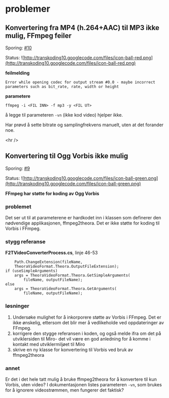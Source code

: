 # problemer #


## Konvertering fra MP4 (h.264+AAC) til MP3 ikke mulig, FFmpeg feiler ##

Sporing: [#10](http://code.google.com/p/transkoding10/issues/detail?id=10)

Status: ![http://transkoding10.googlecode.com/files/icon-ball-red.png](http://transkoding10.googlecode.com/files/icon-ball-red.png)

**feilmelding**
```
Error while opening codec for output stream #0.0 - maybe incorrect parameters such as bit_rate, rate, width or height
```

**parametere**
```
ffmpeg -i <FIL INN> -f mp3 -y <FIL UT>
```
å legge til parameteren `-vn` (ikke kod video) hjelper ikke.

Har prøvd å sette bitrate og samplingfrekvens manuelt, uten at det forander noe.



&lt;hr /&gt;



## Konvertering til Ogg Vorbis ikke mulig ##

Sporing: [#9](http://code.google.com/p/transkoding10/issues/detail?id=9)

Status: ![http://transkoding10.googlecode.com/files/icon-ball-green.png](http://transkoding10.googlecode.com/files/icon-ball-green.png)

**FFmpeg har støtte for koding av Ogg Vorbis**

### problemet ###

Det ser ut til at parameterene er hardkodet inn i klassen som definerer den nødvendige applikasjonen, ffmpeg2theora. Det er ikke støtte for koding til Vorbis i FFmpeg.

### stygg referanse ###

**F2TVideoConverterProcess.cs**, linje 46-53

```
    Path.ChangeExtension(fileName, 
    TheoraVideoFormat.Theora.OutputFileExtension);
if (useSimpleArguments)
    args = TheoraVideoFormat.Theora.GetSimpleArguments(
        fileName, outputFileName);
else
    args = TheoraVideoFormat.Theora.GetArguments(
        fileName, outputFileName);
```

### løsninger ###

  1. Undersøke mulighet for å inkorporere støtte av Vorbis i FFmpeg. Det er ikke ønskelig, ettersom det blir mer å vedlikeholde ved oppdateringer av FFmpeg.
  1. korrigere den stygge referansen i koden, og også melde ifra om det på utviklersiden til Miro- det vil være en god anledning for å komme i kontakt med utviklermiljøet til Miro
  1. skrive en ny klasse for konvertering til Vorbis ved bruk av ffmpeg2theora

### annet ###

Er det i det hele tatt mulig å bruke ffmpeg2theora for å konvertere til kun Vorbis, uten video? I dokumentasjonen listes parameteren `-vn`, som brukes for å ignorere videostrømmen, men fungerer det faktisk?